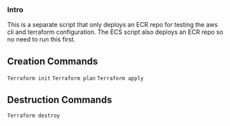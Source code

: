 ### Intro ###

This is a separate script that only deploys an ECR repo for testing the aws cli and terraform configuration. The ECS script also deploys an ECR repo so no need to run this first.

## Creation Commands ##
`Terraform init`
`Terraform plan`
`Terraform apply`

## Destruction Commands ##
`Terraform destroy`